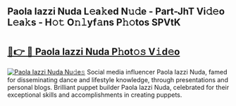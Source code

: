 ## Paola Iazzi Nuda L𝚎a𝚔ed N𝚞𝚍e - Part-JhT Vi𝚍𝚎o L𝚎a𝚔s - H𝚘𝚝 O𝚗𝚕yf𝚊ns P𝚑𝚘tos SPVtK

# <h2><a href="http://kf23y0i.oniu.top/?m=Paola+Iazzi+Nuda">🔗👉 🔴 Paola Iazzi Nuda P𝚑ot𝚘𝚜 V𝚒d𝚎o</a></h2>

[![Paola Iazzi Nuda Nu𝚍e𝚜](https://i.imgur.com/0qMVB7G.gif)](http://kf23y0i.oniu.top/?m=Paola+Iazzi+Nuda)
Social media influencer Paola Iazzi Nuda, famed for disseminating dance and lifestyle knowledge, through presentations and personal blogs. Brilliant puppet builder Paola Iazzi Nuda, celebrated for their exceptional skills and accomplishments in creating puppets.  
